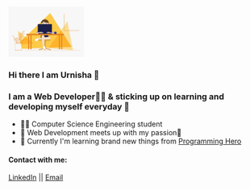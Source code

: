 <img src="image/hello.gif" alt="hello"
	title="hello" width="150" height="100"/>
    
### Hi there I am Urnisha 👋

### I am a Web Developer👩‍💻 & sticking up on learning and developing  myself everyday 🎯 

* 👩‍🎓 Computer Science Engineering student 
* 📌 Web Development meets up with my passion💙
* 🌱 Currently I'm learning brand new things from <a href="https://www.programming-hero.com/     ">Programming Hero</a> <br />

#### Contact with me: 
<a href="https://www.linkedin.com/in/urnisha199/">LinkedIn</a> || <a href="nailto: urnisha09@gmail.com">Email</a>

